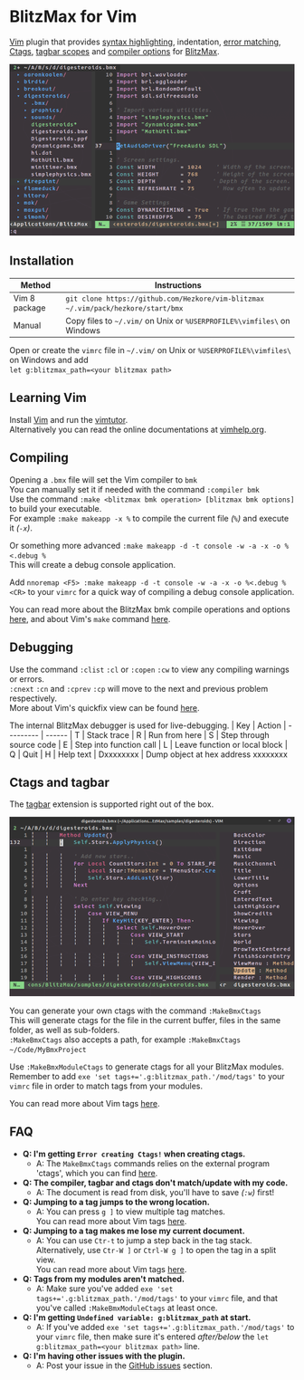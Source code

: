 # BlitzMax for Vim

[Vim](https://www.vim.org) plugin that provides [syntax highlighting](https://vimhelp.org/syntax.txt.html#%3Asyn-qstart), indentation, [error matching](https://vimhelp.org/quickfix.txt.html#quickfix-window), [Ctags](https://vimhelp.org/tagsrch.txt.html#tag-commands), [tagbar scopes](https://github.com/preservim/tagbar) and [compiler options](https://vimhelp.org/quickfix.txt.html#%3Amake_makeprg) for [BlitzMax](https://blitzmax.org).

![Tag Image](https://github.com/Hezkore/vim-blitzmax/blob/main/demo.gif?raw=true)

## Installation
| Method        | Instructions
| ------------- | ------
| Vim 8 package | `git clone https://github.com/Hezkore/vim-blitzmax ~/.vim/pack/hezkore/start/bmx`
| Manual        | Copy files to `~/.vim/` on Unix or `%USERPROFILE%\vimfiles\` on Windows

Open or create the `vimrc` file in `~/.vim/` on Unix or `%USERPROFILE%\vimfiles\` on Windows and add\
`let g:blitzmax_path=<your blitzmax path>`

## Learning Vim
Install [Vim](https://www.vim.org/download.php) and run the [vimtutor](https://vimhelp.org/usr_01.txt.html#vimtutor).\
Alternatively you can read the online documentations at [vimhelp.org](https://vimhelp.org/).

## Compiling
Opening a `.bmx` file will set the Vim compiler to `bmk`\
You can manually set it if needed with  the command `:compiler bmk`\
Use the command `:make <blitzmax bmk operation> [blitzmax bmk options]` to build your executable.\
For example `:make makeapp -x %` to compile the current file _(`%`)_ and execute it _(`-x`)_.

Or something more advanced `:make makeapp -d -t console -w -a -x -o %<.debug %`\
This will create a debug console application.

Add `nnoremap <F5> :make makeapp -d -t console -w -a -x -o %<.debug %<CR>` to your `vimrc` for a quick way of compiling a debug console application.

You can read more about the BlitzMax bmk compile operations and options [here](https://blitzmax.org/docs/en/tools/bmk/), and about Vim's `make` command [here](https://vimhelp.org/quickfix.txt.html#%3Amake_makeprg).

## Debugging
Use the command `:clist` `:cl` or `:copen` `:cw` to view any compiling warnings or errors.\
`:cnext` `:cn` and `:cprev` `:cp` will move to the next and previous problem respectively.\
More about Vim's quickfix view can be found [here](https://vimhelp.org/quickfix.txt.html#quickfix-window).

The internal BlitzMax debugger is used for live-debugging.
| Key       | Action
| --------- | ------
| T         | Stack trace
| R         | Run from here
| S         | Step through source code
| E         | Step into function call
| L         | Leave function or local block
| Q         | Quit
| H         | Help text
| Dxxxxxxxx | Dump object at hex address xxxxxxxx

## Ctags and tagbar
The [tagbar](https://github.com/preservim/tagbar) extension is supported right out of the box.

![Tagbar Image](https://github.com/Hezkore/vim-blitzmax/blob/main/demo.png?raw=true)

You can generate your own ctags with the command `:MakeBmxCtags`\
This will generate ctags for the file in the current buffer, files in the same folder, as well as sub-folders.\
`:MakeBmxCtags` also accepts a path, for example `:MakeBmxCtags ~/Code/MyBmxProject`

Use `:MakeBmxModuleCtags` to generate ctags for all your BlitzMax modules.\
Remember to add `exe 'set tags+='.g:blitzmax_path.'/mod/tags'` to your `vimrc` file in order to match tags from your modules.

You can read more about Vim tags [here](https://vimhelp.org/tagsrch.txt.html).

## FAQ
* **Q: I'm getting `Error creating Ctags!` when creating ctags.**
	* A: The `MakeBmxCtags` commands relies on the external program 'ctags', which you can find [here](https://github.com/universal-ctags/ctags#universal-ctags).
* **Q: The compiler, tagbar and ctags don't match/update with my code.**
	* A: The document is read from disk, you'll have to save _(`:w`)_ first!
* **Q: Jumping to a tag jumps to the wrong location.**
	* A: You can press `g ]` to view multiple tag matches.\
	You can read more about Vim tags [here](https://vimhelp.org/tagsrch.txt.html).
* **Q: Jumping to a tag makes me lose my current document.**
	* A: You can use `Ctr-t` to jump a step back in the tag stack.\
	Alternatively, use `Ctr-W ]` or `Ctrl-W g ]` to open the tag in a split view.\
	You can read more about Vim tags [here](https://vimhelp.org/tagsrch.txt.html).
* **Q: Tags from my modules aren't matched.**
	* A: Make sure you've added `exe 'set tags+='.g:blitzmax_path.'/mod/tags'` to your `vimrc` file, and that you've called `:MakeBmxModuleCtags` at least once.
* **Q: I'm getting `Undefined variable: g:blitzmax_path` at start.**
	* A: If you've added `exe 'set tags+='.g:blitzmax_path.'/mod/tags'` to your `vimrc` file, then make sure it's entered _after/below_ the `let g:blitzmax_path=<your blitzmax path>` line.
* **Q: I'm having other issues with the plugin.**
	* A: Post your issue in the [GitHub issues](https://github.com/Hezkore/vim-blitzmax/issues) section.